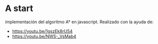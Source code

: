 # A start 
implementación del algoritmo A* en javascript.
Realizado con la ayuda de:
* https://youtu.be/1gszEk8rUS4
* https://youtu.be/NWS-_VsMab4
